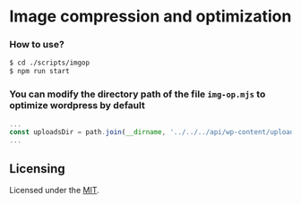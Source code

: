# Image compression and optimization


### How to use?

```sh
$ cd ./scripts/imgop
$ npm run start
```

### You can modify the directory path of the file `img-op.mjs` to optimize wordpress by default

```js
...
const uploadsDir = path.join(__dirname, '../../../api/wp-content/uploads/2025');
...
```

## Licensing

Licensed under the [MIT](https://opensource.org/licenses/MIT).


